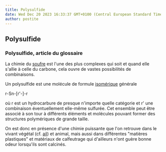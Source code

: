 ```yaml
---
title: Polysulfide
date: Wed Dec 20 2023 16:33:37 GMT+0100 (Central European Standard Time)
author: postite
---
```


## Polysulfide
### Polysulfide, article du glossaire
 La chimie du [soufre](soufre.html) est l'une des plus complexes qui soit et quand elle s'allie à celle du carbone, cela ouvre de vastes possibilités de combinaisons.

Un polysulfide est une molécule de formule [isomérique](isomerie.html) générale

r-Sn\-\[r'-\]-r

où r est un hydrocarbure de presque n'importe quelle catégorie et r' une combinaison éventuellement elle-même sulfurée. Cet ensemble peut être associé à son tour à différents éléments et molécules pouvant former des structures polymériques de grande taille.

On est donc en présence d'une chimie puissante que l'on retrouve dans le vivant végétal (cf. [ail](ail.html)) et animal, mais aussi dans différentes "matières plastiques" et matériaux de calfeutrage qui d'ailleurs n'ont guère bonne odeur lorsqu'ils sont calcinés.


